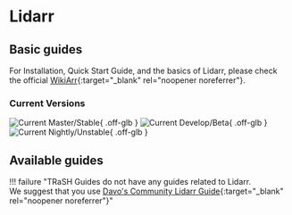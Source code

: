 # Lidarr

## Basic guides

For Installation, Quick Start Guide, and the basics of Lidarr, please check the official [WikiArr](https://wiki.servarr.com/lidarr){:target="\_blank" rel="noopener noreferrer"}.

### Current Versions

![Current Master/Stable](https://img.shields.io/badge/dynamic/json?color=4051B5&style=for-the-badge&label=Master&query=%24%5B0%5D.version&url=https://lidarr.servarr.com/v1/update/master/changes){ .off-glb } ![Current Develop/Beta](https://img.shields.io/badge/dynamic/json?color=4051B5&style=for-the-badge&label=Develop&query=%24%5B0%5D.version&url=https://lidarr.servarr.com/v1/update/develop/changes){ .off-glb } ![Current Nightly/Unstable](https://img.shields.io/badge/dynamic/json?color=4051B5&style=for-the-badge&label=Nightly&query=%24%5B0%5D.version&url=https://lidarr.servarr.com/v1/update/nightly/changes){ .off-glb }

## Available guides

!!! failure "TRaSH Guides do not have any guides related to Lidarr.<br>We suggest that you use [Davo's Community Lidarr Guide](https://wiki.servarr.com/lidarr/community-guide "Like TRaSH Guides, but Davo for Lidarr"){:target="\_blank" rel="noopener noreferrer"}"
